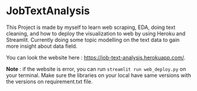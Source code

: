 # JobTextAnalysis

This Project is made by myself to learn web scraping, EDA, doing text cleaning, and how to deploy the visualization to web by using Heroku and Streamlit. Currently doing some topic modelling on the text data to gain more insight about data field.

You can look the website here : https://job-text-analysis.herokuapp.com/. 

**Note** : if the website is error, you can run `streamlit run web_deploy.py` on your terminal. Make sure the libraries on your local have same versions with the versions on requirement.txt file.
